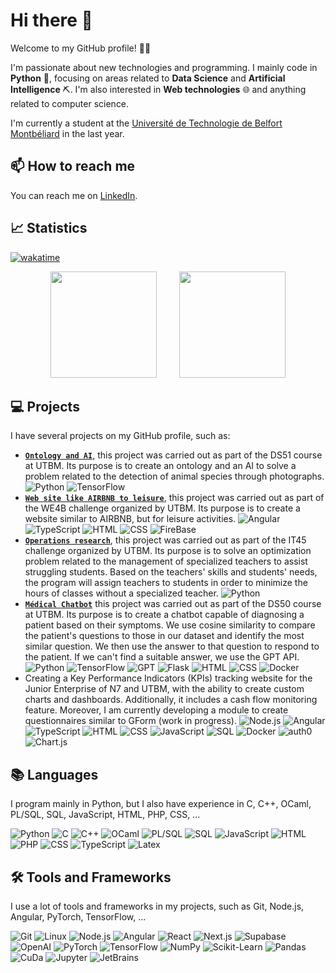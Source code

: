 # Hi there 👋

Welcome to my GitHub profile! 👋🏼

I'm passionate about new technologies and programming. I mainly code in **Python** 🐍, focusing on areas related to
**Data Science** and **Artificial Intelligence** ⛏. I'm also interested in **Web technologies** 🌐 and anything related
to
computer science.

I'm currently a student at the [Université de Technologie de Belfort Montbéliard](https://www.utbm.fr/) in the last
year.

## 📫 How to reach me

You can reach me on [LinkedIn](https://www.linkedin.com/in/thibault-chausson/).

## 📈 Statistics

[![wakatime](https://wakatime.com/badge/user/018c2177-5265-4a56-9904-c56a0755e0cc.svg)](https://wakatime.com/@018c2177-5265-4a56-9904-c56a0755e0cc)

<div style="text-align: center">
    <span>&emsp;&emsp;</span>
    <img height="170px" src="https://github-readme-stats.vercel.app/api?username=thibault-chausson&hide_border=true&show_icons=true&include_all_commits=true&count_private=true&line_height=21&text_color=000&icon_color=000&bg_color=0,ea6161,ffc64d,fffc4d,52fa5a&theme=graywhite" />
    <span>&emsp;&emsp;</span>
    <img height="170px" src="https://github-readme-stats.vercel.app/api/top-langs/?username=thibault-chausson&hide=jupyter%20notebook&hide_border=true&layout=compact&langs_count=6&exclude_repo=comp426,Redventures-Movie-Quotes&text_color=000&icon_color=fff&bg_color=0,52fa5a,4dfcff,c64dff&theme=graywhite" />
    <span>&emsp;&emsp;</span>
</div>

## 💻 Projects

I have several projects on my GitHub profile, such as:

- [**`Ontology and AI`**](https://github.com/thibault-chausson/DS51_Projet), this project was carried out as part of the
  DS51 course at UTBM. Its purpose is to create an ontology and an AI to solve a problem related to the detection of
  animal species through
  photographs. ![Python](https://img.shields.io/badge/-Python-000?&logo=Python) ![TensorFlow](https://img.shields.io/badge/-TensorFlow-000?&logo=TensorFlow)
- [**`Web site like AIRBNB to leisure`**](https://github.com/thibault-chausson/projetWE4B), this project was carried out
  as part of the WE4B challenge organized by UTBM. Its purpose is to create a website similar to AIRBNB, but for
  leisure
  activities. ![Angular](https://img.shields.io/badge/-Angular-000?&logo=angular) ![TypeScript](https://img.shields.io/badge/-TypeScript-000?&logo=typescript) ![HTML](https://img.shields.io/badge/-HTML-000?&logo=html5) ![CSS](https://img.shields.io/badge/-CSS-000?&logo=css3) ![FireBase](https://img.shields.io/badge/-FireBase-000?&logo=FireBase)
- [**`Operations research`**](https://github.com/thibault-chausson/challengeIT45), this project was carried out as part
  of the IT45 challenge organized by UTBM. Its purpose is to solve an optimization problem related to the management of
  specialized teachers to assist struggling students. Based on the teachers' skills and students' needs, the program
  will assign teachers to students in order to minimize the hours of classes without a specialized
  teacher. ![Python](https://img.shields.io/badge/-Python-000?&logo=Python)
- [**`Médical Chatbot`**](https://github.com/thibault-chausson/ds50-project) this project was carried out as part of the DS50
  course at UTBM. Its purpose is to create a chatbot capable of diagnosing a patient based on their symptoms. We use
  cosine similarity to compare the patient's questions to those in our dataset and identify the most similar question.
  We then use the answer to that question to respond to the patient. If we can't find a suitable answer, we use the GPT
  API. ![Python](https://img.shields.io/badge/-Python-000?&logo=Python) ![TensorFlow](https://img.shields.io/badge/-TensorFlow-000?&logo=TensorFlow) ![GPT](https://img.shields.io/badge/-GPT-000?&logo=openai) ![Flask](https://img.shields.io/badge/-Flask-000?&logo=flask) ![HTML](https://img.shields.io/badge/-HTML-000?&logo=html5) ![CSS](https://img.shields.io/badge/-CSS-000?&logo=css3) ![Docker](https://img.shields.io/badge/-Docker-000?&logo=Docker)
- Creating a Key Performance Indicators (KPIs) tracking website for the Junior Enterprise of N7 and UTBM, with the
  ability to create custom charts and dashboards. Additionally, it includes a cash flow monitoring feature. Moreover, I
  am currently developing a module to create questionnaires similar to GForm (work in
  progress). ![Node.js](https://img.shields.io/badge/-Node.js-000?&logo=node.js) ![Angular](https://img.shields.io/badge/-Angular-000?&logo=angular) ![TypeScript](https://img.shields.io/badge/-TypeScript-000?&logo=typescript) ![HTML](https://img.shields.io/badge/-HTML-000?&logo=html5) ![CSS](https://img.shields.io/badge/-CSS-000?&logo=css3) ![JavaScript](https://img.shields.io/badge/-JavaScript-000?&logo=JavaScript) ![SQL](https://img.shields.io/badge/-SQL-000?&logo=MySQL) ![Docker](https://img.shields.io/badge/-Docker-000?&logo=Docker) ![auth0](https://img.shields.io/badge/-auth0-000?&logo=auth0) ![Chart.js](https://img.shields.io/badge/-Chart.js-000?&logo=chart.js)

## 📚 Languages

I program mainly in Python, but I also have experience in C, C++, OCaml, PL/SQL, SQL, JavaScript, HTML, PHP, CSS, ...

![Python](https://img.shields.io/badge/-Python-000?&logo=Python)
![C](https://img.shields.io/badge/-C-000?&logo=C)
![C++](https://img.shields.io/badge/-C++-000?&logo=cplusplus)
![OCaml](https://img.shields.io/badge/-OCaml-000?&logo=ocaml)
![PL/SQL](https://img.shields.io/badge/-PL/SQL-000?&logo=Oracle)
![SQL](https://img.shields.io/badge/-SQL-000?&logo=MySQL)
![JavaScript](https://img.shields.io/badge/-JavaScript-000?&logo=JavaScript)
![HTML](https://img.shields.io/badge/-HTML-000?&logo=html5)
![PHP](https://img.shields.io/badge/-PHP-000?&logo=php)
![CSS](https://img.shields.io/badge/-CSS-000?&logo=css3)
![TypeScript](https://img.shields.io/badge/-TypeScript-000?&logo=typescript)
![Latex](https://img.shields.io/badge/-LaTeX-000?&logo=latex)

## 🛠 Tools and Frameworks

I use a lot of tools and frameworks in my projects, such as Git, Node.js, Angular, PyTorch, TensorFlow, ...

![Git](https://img.shields.io/badge/-Git-000?&logo=Git)
![Linux](https://img.shields.io/badge/-Linux-000?&logo=Linux)
![Node.js](https://img.shields.io/badge/-Node.js-000?&logo=node.js)
![Angular](https://img.shields.io/badge/-Angular-000?&logo=angular)
![React](https://img.shields.io/badge/-React-000?&logo=react)
![Next.js](https://img.shields.io/badge/-Next.js-000?&logo=next.js)
![Supabase](https://img.shields.io/badge/-Supabase-000?&logo=supabase)
![OpenAI](https://img.shields.io/badge/-OpenAI-000?&logo=openai)
![PyTorch](https://img.shields.io/badge/-PyTorch-000?&logo=PyTorch)
![TensorFlow](https://img.shields.io/badge/-TensorFlow-000?&logo=TensorFlow)
![NumPy](https://img.shields.io/badge/-NumPy-000?&logo=numpy)
![Scikit-Learn](https://img.shields.io/badge/-ScikitLearn-000?&logo=scikitlearn)
![Pandas](https://img.shields.io/badge/-Pandas-000?&logo=pandas)
![CuDa](https://img.shields.io/badge/-CuDa-000?&logo=nvidia)
![Jupyter](https://img.shields.io/badge/-Jupyter-000?&logo=Jupyter)
![JetBrains](https://img.shields.io/badge/-JetBrains-000?&logo=JetBrains)
